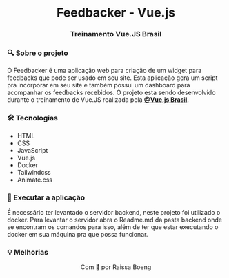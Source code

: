 <h1 align="center">Feedbacker - Vue.js</h1>
<h3 align="center"> Treinamento Vue.JS Brasil </h3>

### :mag: Sobre o projeto

O Feedbacker é uma aplicação web para criação de um widget para feedbacks que pode ser usado em seu site. Esta aplicação gera um script pra incorporar em seu site e também possui um dashboard para acompanhar os feedbacks recebidos. O projeto esta sendo desenvolvido durante o treinamento de Vue.JS realizada pela **[@Vue.js Brasil](https://github.com/vuejs-br)**.

### 🛠️ Tecnologias

- HTML
- CSS
- JavaScript
- Vue.js
- Docker
- Tailwindcss
- Animate.css

### :key: Executar a aplicação

É necessário ter levantado o servidor backend, neste projeto foi utilizado o docker.
Para levantar o servidor abra o Readme.md da pasta backend onde se encontram os comandos para isso, além de ter que estar executando o docker em sua máquina pra que possa funcionar.

### :bulb: Melhorias

<p align="center">Com 💜 por Raissa Boeng</p>
